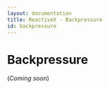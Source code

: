 ```yaml
---
layout: documentation
title: ReactiveX - Backpressure
id: backpressure
---
```


# Backpressure

(*Coming soon*)

